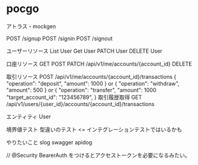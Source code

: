 # pocgo

アトラス・mockgen

POST /signup
POST /signin
POST /signout

ユーザーリソース
List User
Get User
PATCH User
DELETE User

口座リソース
GET
POST
PATCH /api/v1/me/accounts/{account_id}
DELETE

取引リソース
POST /api/v1/me/accounts/{account_id}/transactions
{
  "operation": "deposit",
  "amount": 1000
}
or
{
  "operation": "withdraw",
  "amount": 500
}
or
{
  "operation": "transfer",
  "amount": 1000
  "target_account_id": "123456789",
}
取引履歴取得
GET /api/v1/users/{user_id}/accounts/{account_id}/transactions

エンティティ
User

境界値テスト
型違いのテスト <= インテグレーションテストではいるかも


やりたいこと
slog
swagger
apidog

// @Security BearerAuth
をつけるとアクセストークンを必要になるみたい。
